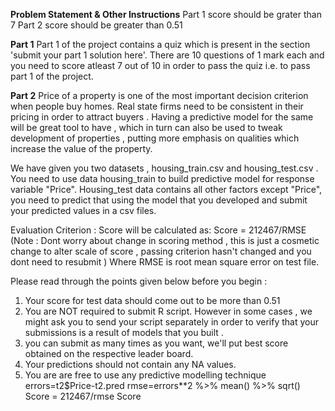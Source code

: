 **Problem Statement & Other Instructions**
Part 1 score should be grater than 7
Part 2 score should be greater than 0.51

**Part 1**
Part 1 of the project contains a quiz which is present in the section 'submit your part 1 solution here'. There are 10 questions of 1 mark each and you need to score atleast 7 out of 10 in order to pass the quiz i.e. to pass part 1 of the project.

**Part 2**
Price of a property is one of the most important decision criterion when people buy homes. Real state firms need to be consistent in their pricing in order to attract buyers . Having a predictive model for the same will be great tool to have , which in turn can also be used to tweak development of properties , putting more emphasis on qualities which increase the value of the property.

We have given you two datasets , housing_train.csv and housing_test.csv . You need to use data housing_train to build predictive model for response variable "Price". Housing_test data contains all other factors except "Price", you need to predict that using the model that you developed and submit your predicted values in a csv files.

Evaluation Criterion : 
Score will be calculated as:
Score = 212467/RMSE (Note : Dont worry about change in scoring method , this is just a cosmetic change to alter scale of score , passing criterion hasn't changed and you dont need to resubmit )
Where RMSE is root mean square error on test file. 

Please read through the points given below before you begin : 
1. Your score for test data should come out to be more than 0.51
2. You are NOT required to submit R script. However in some cases , we might ask you to send your script separately in order to verify that your submissions is a result of models that you built .
3. you can submit as many times as you want, we'll put best score obtained on the respective leader board. 
4. Your predictions should not contain any NA values.
5. You are are free to use any predictive modelling technique
errors=t2$Price-t2.pred
rmse=errors**2 %>% mean() %>% sqrt()
Score = 212467/rmse
Score
###
